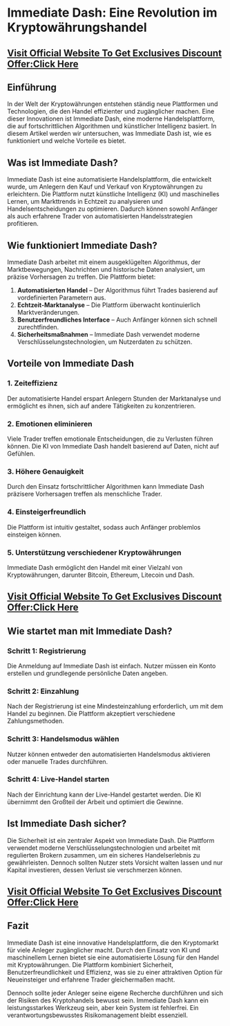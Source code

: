 # Immediate Dash: Eine Revolution im Kryptowährungshandel

## **[Visit Official Website To Get Exclusives Discount Offer:Click Here](https://mydealsjunction.info/getnow-immediatedash)**

## Einführung

In der Welt der Kryptowährungen entstehen ständig neue Plattformen und Technologien, die den Handel effizienter und zugänglicher machen. Eine dieser Innovationen ist Immediate Dash, eine moderne Handelsplattform, die auf fortschrittlichen Algorithmen und künstlicher Intelligenz basiert. In diesem Artikel werden wir untersuchen, was Immediate Dash ist, wie es funktioniert und welche Vorteile es bietet.

## Was ist Immediate Dash?

Immediate Dash ist eine automatisierte Handelsplattform, die entwickelt wurde, um Anlegern den Kauf und Verkauf von Kryptowährungen zu erleichtern. Die Plattform nutzt künstliche Intelligenz (KI) und maschinelles Lernen, um Markttrends in Echtzeit zu analysieren und Handelsentscheidungen zu optimieren. Dadurch können sowohl Anfänger als auch erfahrene Trader von automatisierten Handelsstrategien profitieren.

## Wie funktioniert Immediate Dash?

Immediate Dash arbeitet mit einem ausgeklügelten Algorithmus, der Marktbewegungen, Nachrichten und historische Daten analysiert, um präzise Vorhersagen zu treffen. Die Plattform bietet:

1. **Automatisierten Handel** – Der Algorithmus führt Trades basierend auf vordefinierten Parametern aus.
2. **Echtzeit-Marktanalyse** – Die Plattform überwacht kontinuierlich Marktveränderungen.
3. **Benutzerfreundliches Interface** – Auch Anfänger können sich schnell zurechtfinden.
4. **Sicherheitsmaßnahmen** – Immediate Dash verwendet moderne Verschlüsselungstechnologien, um Nutzerdaten zu schützen.

## Vorteile von Immediate Dash

### 1. **Zeiteffizienz**
Der automatisierte Handel erspart Anlegern Stunden der Marktanalyse und ermöglicht es ihnen, sich auf andere Tätigkeiten zu konzentrieren.

### 2. **Emotionen eliminieren**
Viele Trader treffen emotionale Entscheidungen, die zu Verlusten führen können. Die KI von Immediate Dash handelt basierend auf Daten, nicht auf Gefühlen.

### 3. **Höhere Genauigkeit**
Durch den Einsatz fortschrittlicher Algorithmen kann Immediate Dash präzisere Vorhersagen treffen als menschliche Trader.

### 4. **Einsteigerfreundlich**
Die Plattform ist intuitiv gestaltet, sodass auch Anfänger problemlos einsteigen können.

### 5. **Unterstützung verschiedener Kryptowährungen**
Immediate Dash ermöglicht den Handel mit einer Vielzahl von Kryptowährungen, darunter Bitcoin, Ethereum, Litecoin und Dash.

## **[Visit Official Website To Get Exclusives Discount Offer:Click Here](https://mydealsjunction.info/getnow-immediatedash)**

## Wie startet man mit Immediate Dash?

### Schritt 1: Registrierung
Die Anmeldung auf Immediate Dash ist einfach. Nutzer müssen ein Konto erstellen und grundlegende persönliche Daten angeben.

### Schritt 2: Einzahlung
Nach der Registrierung ist eine Mindesteinzahlung erforderlich, um mit dem Handel zu beginnen. Die Plattform akzeptiert verschiedene Zahlungsmethoden.

### Schritt 3: Handelsmodus wählen
Nutzer können entweder den automatisierten Handelsmodus aktivieren oder manuelle Trades durchführen.

### Schritt 4: Live-Handel starten
Nach der Einrichtung kann der Live-Handel gestartet werden. Die KI übernimmt den Großteil der Arbeit und optimiert die Gewinne.

## Ist Immediate Dash sicher?

Die Sicherheit ist ein zentraler Aspekt von Immediate Dash. Die Plattform verwendet moderne Verschlüsselungstechnologien und arbeitet mit regulierten Brokern zusammen, um ein sicheres Handelserlebnis zu gewährleisten. Dennoch sollten Nutzer stets Vorsicht walten lassen und nur Kapital investieren, dessen Verlust sie verschmerzen können.

## **[Visit Official Website To Get Exclusives Discount Offer:Click Here](https://mydealsjunction.info/getnow-immediatedash)**

## Fazit

Immediate Dash ist eine innovative Handelsplattform, die den Kryptomarkt für viele Anleger zugänglicher macht. Durch den Einsatz von KI und maschinellem Lernen bietet sie eine automatisierte Lösung für den Handel mit Kryptowährungen. Die Plattform kombiniert Sicherheit, Benutzerfreundlichkeit und Effizienz, was sie zu einer attraktiven Option für Neueinsteiger und erfahrene Trader gleichermaßen macht.

Dennoch sollte jeder Anleger seine eigene Recherche durchführen und sich der Risiken des Kryptohandels bewusst sein. Immediate Dash kann ein leistungsstarkes Werkzeug sein, aber kein System ist fehlerfrei. Ein verantwortungsbewusstes Risikomanagement bleibt essenziell.
